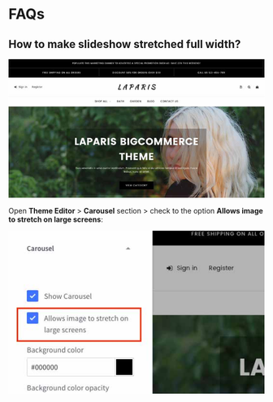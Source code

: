 # FAQs

## How to make slideshow stretched full width?

![Slideshow fullwidth](img/faqs/slideshow-fullwidth.jpg) 

Open __Theme Editor__ > __Carousel__ section > check to the option __Allows image to stretch on large screens__:

![Allows images to stretch on large screens](img/faqs/theme-editor-carousel-stretched.jpg)

